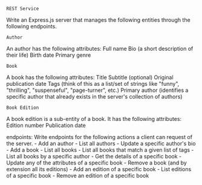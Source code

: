     REST Service
Write an Express.js server that manages the following entities through the following endpoints.


    Author
An author has the following attributes:
    Full name
    Bio (a short description of their life)
    Birth date
    Primary genre
    
    Book
A book has the following attributes:
    Title
    Subtitle (optional)
    Original publication date
    Tags (think of this as a list/set of strings like "funny", "thrilling", "suspenseful", "page-turner", etc.)
    Primary author (identifies a specific author that already exists in the server's collection of authors)

    Book Edition
A book edition is a sub-entity of a book. It has the following attributes:
    Edition number
    Publication date


endpoints: Write endpoints for the following actions a client can request of the server.
    - Add an author
    - List all authors
    - Update a specific author's bio
    - Add a book
    - List all books
    - List all books that match a given list of tags
    - List all books by a specific author
    - Get the details of a specific book
    - Update any of the attributes of a specific book
    - Remove a book (and by extension all its editions)
    - Add an edition of a specific book
    - List editions of a specific book
    - Remove an edition of a specific book
